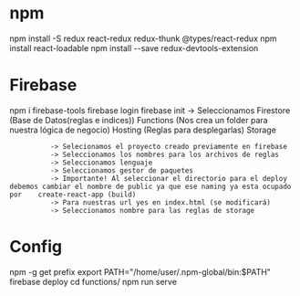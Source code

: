 # npm
npm install -S redux react-redux redux-thunk @types/react-redux
npm install react-loadable 
npm install --save redux-devtools-extension

# Firebase

npm i firebase-tools
firebase login
firebase init -> Seleccionamos Firestore (Base de Datos(reglas e indices))
                               Functions (Nos crea un folder para nuestra lógica de negocio)
                               Hosting (Reglas para desplegarlas)
                               Storage  

              -> Selecionamos el proyecto creado previamente en firebase
              -> Seleccionamos los nombres para los archivos de reglas
              -> Seleccionamos lenguaje
              -> Seleccionamos gestor de paquetes
              -> Importante! Al seleccionar el directorio para el deploy debemos cambiar el nombre de public ya que ese naming ya esta ocupado por    create-react-app (build)
              -> Para nuestras url yes en index.html (se modificará)
              -> Seleccionamos nombre para las reglas de storage

# Config

npm -g get prefix
export PATH="/home/user/.npm-global/bin:$PATH"
firebase deploy
cd functions/
npm run serve